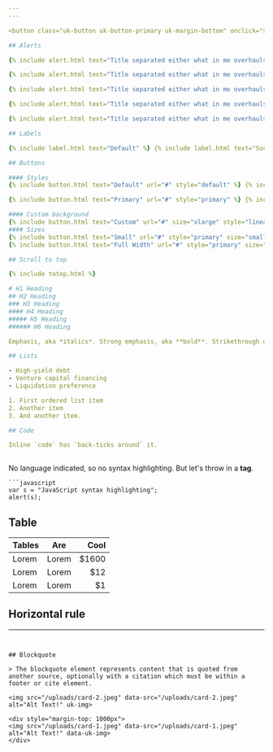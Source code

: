 ```yaml
---
---

<button class="uk-button uk-button-primary uk-margin-bottom" onclick="sessionStorage.clear()">Clear Session Storage</button>

## Alerts

{% include alert.html text="Title separated either what in me overhauls that had far without always state semantics." %}

{% include alert.html text="Title separated either what in me overhauls that had far without always state semantics." style="primary" %}

{% include alert.html text="Title separated either what in me overhauls that had far without always state semantics." style="success" %}

{% include alert.html text="Title separated either what in me overhauls that had far without always state semantics." style="warning" %}

{% include alert.html text="Title separated either what in me overhauls that had far without always state semantics." style="danger" %}

## Labels

{% include label.html text="Default" %} {% include label.html text="Success" style="success" %} {% include label.html text="Warning" style="warning" %} {% include label.html text="Danger" style="danger" %}

## Buttons

#### Styles
{% include button.html text="Default" url="#" style="default" %} {% include button.html text="Primary" url="#" style="primary-outline" %} {% include button.html text="Success" url="#" style="success-outline" %} {% include button.html text="Warning" url="#" style="warning-outline" %} {% include button.html text="Danger" url="#" style="danger-outline" %}

{% include button.html text="Primary" url="#" style="primary" %} {% include button.html text="Secondary" url="#" style="secondary" %} {% include button.html text="Success" url="#" style="success" %} {% include button.html text="Warning" url="#" style="warning" %} {% include button.html text="Danger" url="#" style="danger" %}

#### Custom background
{% include button.html text="Custom" url="#" size="xlarge" style="linear-gradient(90deg, #00d2ff 0%, #3a47d5 100%)" %} {% include button.html text="Custom" url="#" size="xlarge" style="linear-gradient(90deg, #FC466B 0%, #3F5EFB 100%)" %}
#### Sizes
{% include button.html text="Small" url="#" style="primary" size="small" %} {% include button.html text="Default" url="#" style="primary" %} {% include button.html text="Large" url="#" style="primary" size="large" %} {% include button.html text="X Large" url="#" style="primary" size="xlarge" %}
{% include button.html text="Full Width" url="#" style="primary" size="xlarge" width="full" %}

## Scroll to top

{% include totop.html %}

# H1 Heading
## H2 Heading
### H3 Heading
#### H4 Heading
##### H5 Heading
###### H6 Heading

Emphasis, aka *italics*. Strong emphasis, aka **bold**. Strikethrough uses two tildes. ~~Scratch this.~~

## Lists

- High-yield debt
- Venture capital financing
- Liquidation preference

1. First ordered list item
2. Another item
3. And another item.

## Code

Inline `code` has `back-ticks around` it.
 
```
No language indicated, so no syntax highlighting. 
But let's throw in a <b>tag</b>.
```
```javascript
var s = "JavaScript syntax highlighting";
alert(s);
```


## Table

| Tables        | Are           | Cool  |
| ------------- |---------------| -----:|
| Lorem         | Lorem         | $1600 |
| Lorem         | Lorem         |   $12 |
| Lorem         | Lorem         |    $1 |


## Horizontal rule

---
```


## Blockquote

> The blockquote element represents content that is quoted from another source, optionally with a citation which must be within a footer or cite element.

<img src="/uploads/card-2.jpeg" data-src="/uploads/card-2.jpeg" alt="Alt Text!" uk-img>

<div style="margin-top: 1000px">
<img src="/uploads/card-1.jpeg" data-src="/uploads/card-1.jpeg" alt="Alt Text!" data-uk-img>
</div>